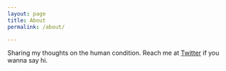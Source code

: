 ```yaml
---
layout: page
title: About
permalink: /about/

---
```


Sharing my thoughts on the human condition. Reach me at [Twitter](https://twitter.com/summitkg) if you wanna say hi.
